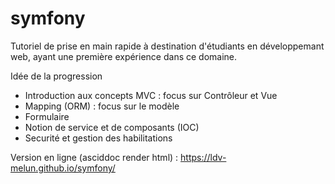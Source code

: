 # symfony
Tutoriel de prise en main rapide
à destination d'étudiants en développemant web, ayant une première expérience dans ce domaine. 

Idée de la progression

* Introduction aux concepts MVC : focus sur Contrôleur et Vue
* Mapping (ORM) : focus sur le modèle
* Formulaire
* Notion de service et de composants (IOC)
* Securité et gestion des habilitations

Version en ligne (asciddoc render html) : https://ldv-melun.github.io/symfony/
